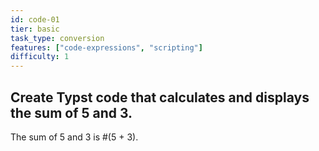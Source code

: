 ```yaml
---
id: code-01
tier: basic
task_type: conversion
features: ["code-expressions", "scripting"]
difficulty: 1
---
```

Create Typst code that calculates and displays the sum of 5 and 3.
---
The sum of 5 and 3 is #(5 + 3).
